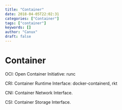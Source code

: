 ```yaml
---
title: "Container"
date: 2018-04-05T22:02:31
categories: ["Container"]
tags: ["container"]
keywords: []
author: "Canux"
draft: false
---
```


# Container

OCI: Open Container Initiative: runc

CRI: Container Runtime Interface: docker-containerd, rkt

CNI: Container Network Interface.

CSI: Container Storage Interface.